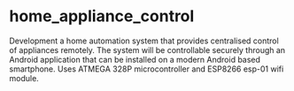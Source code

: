 # home_appliance_control

Development a home automation system that provides centralised control of
appliances remotely. The system will be controllable securely through an Android
application that can be installed on a modern Android based smartphone. 
Uses ATMEGA 328P microcontroller and ESP8266 esp-01 wifi module.
